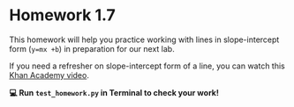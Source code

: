 #  Homework 1.7

This homework will help you practice working with lines in slope-intercept form (`y=mx +b`) in preparation for our next lab.

If you need a refresher on slope-intercept form of a line, you can watch this [Khan Academy video](https://www.khanacademy.org/math/algebra/x2f8bb11595b61c86:forms-of-linear-equations/x2f8bb11595b61c86:intro-to-slope-intercept-form/a/introduction-to-slope-intercept-form).

**💻 Run `test_homework.py` in Terminal to check your work!**
